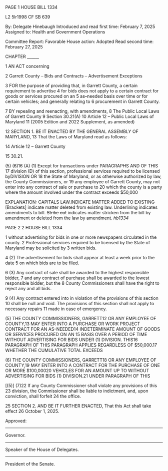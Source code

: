 PAGE 1
HOUSE BILL 1334

L2 5lr1998
CF SB 639

By: Delegate Hinebaugh
Introduced and read first time: February 7, 2025
Assigned to: Health and Government Operations

Committee Report: Favorable
House action: Adopted
Read second time: February 27, 2025

CHAPTER ______

1 AN ACT concerning

2 Garrett County – Bids and Contracts – Advertisement Exceptions

3 FOR the purpose of providing that, in Garrett County, a certain requirement to advertise
4 for bids does not apply to a certain contract for goods or services procured on an
5 as–needed basis over time or for certain vehicles; and generally relating to
6 procurement in Garrett County.

7 BY repealing and reenacting, with amendments,
8 The Public Local Laws of Garrett County
9 Section 30.21(A)
10 Article 12 – Public Local Laws of Maryland
11 (2005 Edition and 2022 Supplement, as amended)

12 SECTION 1. BE IT ENACTED BY THE GENERAL ASSEMBLY OF MARYLAND,
13 That the Laws of Maryland read as follows:

14 Article 12 – Garrett County

15 30.21.

(5) (6)16 (A) (1) Except for transactions under PARAGRAPHS AND OF THIS
17 division (D) of this section, professional services required to be licensed byDIVISION OR
18 the State of Maryland, or as otherwise authorized by law, the County Commissioners, or
19 any employee of Garrett County, may not enter into any contract of sale or purchase to
20 which the county is a party where the amount involved under the contract exceeds $50,000

EXPLANATION: CAPITALS LAW.INDICATE MATTER ADDED TO EXISTING
[Brackets] indicate matter deleted from existing law.
Underlining indicates amendments to bill.
~~Strike~~ ~~out~~ indicates matter stricken from the bill by amendment or deleted from the law by
amendment. *hb1334*

PAGE 2
2 HOUSE BILL 1334

1 without advertising for bids in one or more newspapers circulated in the county.
2 Professional services required to be licensed by the State of Maryland may be solicited by
3 written bids.

4 (2) The advertisement for bids shall appear at least a week prior to the date
5 on which bids are to be filed.

6 (3) Any contract of sale shall be awarded to the highest responsible bidder,
7 and any contract of purchase shall be awarded to the lowest responsible bidder, but the
8 County Commissioners shall have the right to reject any and all bids.

9 (4) Any contract entered into in violation of the provisions of this section
10 shall be null and void. The provisions of this section shall not apply to necessary repairs
11 made in case of emergency.

(5) THE COUNTY COMMISSIONERS, GARRETT12 OR ANY EMPLOYEE OF
COUNTY,13 MAY ENTER INTO A PURCHASE OR WORK PROJECT CONTRACT FOR AN
AS–NEEDED14 INDETERMINATE AMOUNT OF GOODS OR SERVICES PROCURED ON AN
15 BASIS OVER A PERIOD OF TIME WITHOUT ADVERTISING FOR BIDS UNDER
(1) DIVISION. THIS16 PARAGRAPH OF THIS PARAGRAPH APPLIES REGARDLESS OF
$50,000.17 WHETHER THE CUMULATIVE TOTAL EXCEEDS

(6) THE COUNTY COMMISSIONERS, GARRETT18 OR ANY EMPLOYEE OF
COUNTY,19 MAY ENTER INTO A CONTRACT FOR THE PURCHASE OF ONE OR MORE
$100,00020 VEHICLES FOR AN AMOUNT UP TO WITHOUT ADVERTISING FOR BIDS
(1) DIVISION.21 UNDER PARAGRAPH OF THIS

[(5)] (7)22 If any County Commissioner shall violate any provisions of this
23 division, the Commissioner shall be liable to indictment, and, upon conviction, shall forfeit
24 the office.

25 SECTION 2. AND BE IT FURTHER ENACTED, That this Act shall take effect
26 October 1, 2025.

Approved:

________________________________________________________________________________
Governor.

________________________________________________________________________________
Speaker of the House of Delegates.

________________________________________________________________________________
President of the Senate.